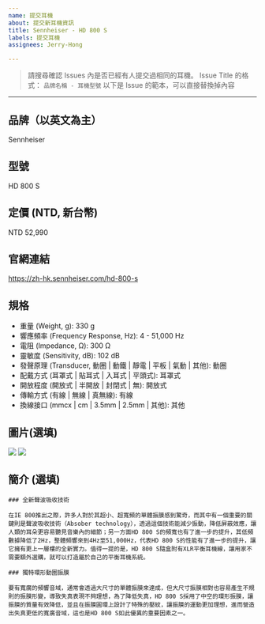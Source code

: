 ```yaml
---
name: 提交耳機
about: 提交新耳機資訊
title: Sennheiser - HD 800 S
labels: 提交耳機
assignees: Jerry-Hong

---
```


> 請搜尋確認 Issues 內是否已經有人提交過相同的耳機。
> Issue Title 的格式： `品牌名稱 - 耳機型號` 
> 以下是 Issue 的範本，可以直接替換掉內容

------

## 品牌（以英文為主）
Sennheiser

## 型號 
HD 800 S

## 定價 (NTD, 新台幣)
NTD 52,990

## 官網連結
https://zh-hk.sennheiser.com/hd-800-s

## 規格

- 重量 (Weight, g): 330 g
- 響應頻率 (Frequency Response, Hz): 4 - 51,000 Hz
- 電阻 (Impedance, Ω): 300 Ω
- 靈敏度 (Sensitivity, dB): 102 dB
- 發聲原理 (Transducer, 動圈 | 動鐵 | 靜電 | 平板 | 氣動 | 其他): 動圈
- 配戴方式 (耳罩式 | 貼耳式 | 入耳式 | 平頭式): 耳罩式
- 開放程度 (開放式 | 半開放 | 封閉式 | 無): 開放式
- 傳輸方式 (有線 | 無線 | 真無線): 有線
- 換線接口 (mmcx | cm | 3.5mm | 2.5mm | 其他): 其他

## 圖片(選填)
![](https://www.uni-announce.com.tw/wp-content/uploads/2021/05/product-hd-800-s-01.jpg)
![](https://www.uni-announce.com.tw/wp-content/uploads/2021/05/product-hd-800-s-02.jpg)

## 簡介 (選填)

```
### 全新聲波吸收技術

在IE 800推出之際，許多人對於其超小、超寬頻的單體振膜感到驚奇，而其中有一個重要的關鍵則是聲波吸收技術（Absober technology），透過這個技術能減少振動，降低屏蔽效應，讓人類的耳朵更容易聽見音樂內的細節；另一方面HD 800 S的頻寬也有了進一步的提升，其低頻數據降低了2Hz，整體頻響來到4Hz至51,000Hz，代表HD 800 S的性能有了進一步的提升，讓它擁有更上一層樓的全新實力。值得一提的是，HD 800 S隨盒附有XLR平衡耳機線，讓用家不需要額外選購，就可以打造屬於自己的平衡耳機系統。

### 獨特環形動圈振膜

要有寬廣的頻響音域，通常會透過大尺寸的單體振膜來達成，但大尺寸振膜相對也容易產生不規則的振膜形變，導致失真表現不夠理想，為了降低失真，HD 800 S採用了中空的環形振膜，讓振膜的質量有效降低，並且在振膜圓環上設計了特殊的壓紋，讓振膜的運動更加理想，進而營造出失真更低的寬廣音域，這也是HD 800 S如此優異的重要因素之一。
```

